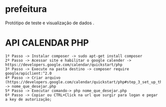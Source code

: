 # prefeitura
Protótipo de teste e visualização de dados .

# API CALENDAR PHP

    1º Passo -> Instalar composer -> sudo apt-get install composer
    2º Passo -> Acessar site e habilitar o google calender -> https://developers.google.com/calendar/quickstart/php
    3º Passo -> Execute na pasta destino -> composer require google/apiclient:^2.0
    4º Passo -> Criar arquivo (https://developers.google.com/calendar/quickstart/php#step_3_set_up_the_sample) -> nome_que_desejar.php
    5º Passo -> Executar comando-> php nome_que_desejar.php
    6º Passo -> Copiar ou CTRL+Click na url que surgir para logan e pegar a key de autorização;